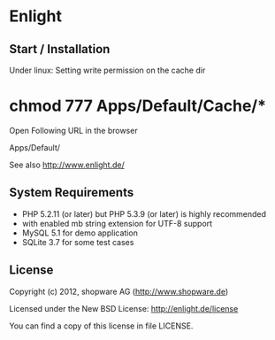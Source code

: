 Enlight
========================

Start / Installation
---------------------

Under linux: Setting write permission on the cache dir

# chmod 777 Apps/Default/Cache/*

Open Following URL in the browser

Apps/Default/

See also http://www.enlight.de/

System Requirements
---------------------

- PHP 5.2.11 (or later) but PHP 5.3.9 (or later) is highly recommended
- with enabled mb string extension for UTF-8 support
- MySQL 5.1 for demo application
- SQLite 3.7 for some test cases

License
---------------------

Copyright (c) 2012, shopware AG (http://www.shopware.de)

Licensed under the New BSD License: http://enlight.de/license

You can find a copy of this license in file LICENSE.